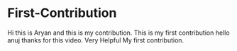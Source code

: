 # First-Contribution
Hi this is Aryan and this is my contribution.
This is my first contribution
hello anuj thanks for this video. Very Helpful
My first contribution.
